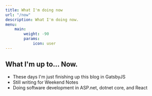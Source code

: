 ```yaml
---
title: What I'm doing now
url: "/now"
description: What I'm doing now.
menu:
    main: 
        weight: -90
        params:
            icon: user
---
```


## What I'm up to... Now.

* These days I'm just finishing up this blog in GatsbyJS
* Still writing for Weekend Notes
* Doing software development in ASP.net, dotnet core, and React
